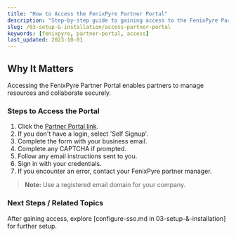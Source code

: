 ```yaml
---
title: "How to Access the FenixPyre Partner Portal"
description: "Step-by-step guide to gaining access to the FenixPyre Partner Portal for active partners."
slug: /03-setup-&-installation/access-partner-portal
keywords: [fenixpyre, partner-portal, access]
last_updated: 2023-10-01
---
```


## Why It Matters
Accessing the FenixPyre Partner Portal enables partners to manage resources and collaborate securely.

### Steps to Access the Portal
1. Click the [Partner Portal link](/03-setup-&-installation/index).
2. If you don't have a login, select 'Self Signup'.
   <!-- IMG: ./media/03-setup-&-installation/self-signup.png | Alt: Self signup screen for FenixPyre Partner Portal -->
3. Complete the form with your business email.
   <!-- IMG: ./media/03-setup-&-installation/signup-form.png | Alt: Signup form for partner portal -->
4. Complete any CAPTCHA if prompted.
5. Follow any email instructions sent to you.
6. Sign in with your credentials.
7. If you encounter an error, contact your FenixPyre partner manager.

> **Note:** Use a registered email domain for your company.

### Next Steps / Related Topics
After gaining access, explore [configure-sso.md in 03-setup-&-installation] for further setup.